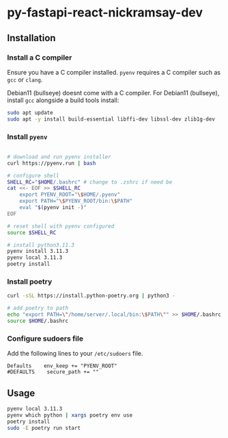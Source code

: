 # py-fastapi-react-nickramsay-dev

## Installation 
### Install a C compiler
Ensure you have a C compiler installed. `pyenv` requires a C compiler such as `gcc` or `clang`. 

Debian11 (bullseye) doesnt come with a C compiler. For Debian11 (bullseye), install `gcc` alongside a build tools install:
```sh
sudo apt update
sudo apt -y install build-essential libffi-dev libssl-dev zlib1g-dev
```

### Install `pyenv`
```sh

# download and run pyenv installer
curl https://pyenv.run | bash

# configure shell
SHELL_RC="$HOME/.bashrc" # change to .zshrc if need be
cat <<- EOF >> $SHELL_RC
    export PYENV_ROOT="\$HOME/.pyenv"
    export PATH="\$PYENV_ROOT/bin:\$PATH"
    eval "$(pyenv init -)"
EOF

# reset shell with pyenv configured
source $SHELL_RC

# install python3.11.3
pyenv install 3.11.3
pyenv local 3.11.3
poetry install
```

### Install poetry
```sh
curl -sSL https://install.python-poetry.org | python3 -

# add poetry to path
echo "export PATH=\"/home/server/.local/bin:\$PATH\"" >> $HOME/.bashrc
source $HOME/.bashrc
```

### Configure sudoers file
Add the following lines to your `/etc/sudoers` file.
```
Defaults    env_keep += "PYENV_ROOT"
#DEFAULTS    secure_path += "" 
```

## Usage
```sh
pyenv local 3.11.3
pyenv which python | xargs poetry env use
poetry install
sudo -E poetry run start
```
